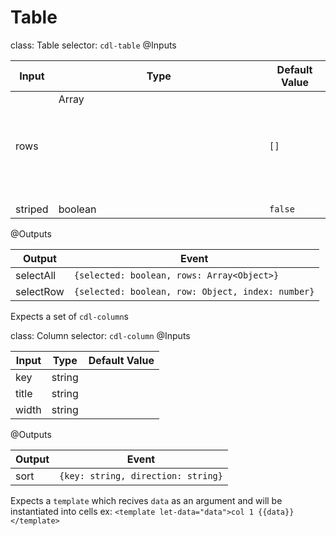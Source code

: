 # Table

class: Table
selector: `cdl-table`
@Inputs

| Input   | Type          | Default Value |
| ------- | ------------- | ------------- |
| rows    | Array<Object> | `[]`          |
| striped | boolean       | `false`       |

@Outputs

| Output    | Event                                             |
| --------- | ------------------------------------------------- |
| selectAll | `{selected: boolean, rows: Array<Object>}`        |
| selectRow | `{selected: boolean, row: Object, index: number}` |

Expects a set of `cdl-column`s 

class: Column
selector: `cdl-column`
@Inputs

| Input | Type   | Default Value |
| ----- | ------ | ------------- |
| key   | string |               |
| title | string |               |
| width | string |               |

@Outputs

| Output | Event                              |
| ------ | ---------------------------------- |
| sort   | `{key: string, direction: string}` |

Expects a `template` which recives `data` as an argument and will be instantiated into cells
ex: `<template let-data="data">col 1 {{data}}</template>`